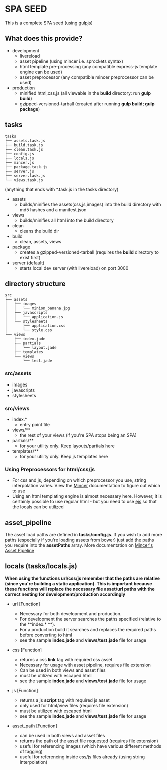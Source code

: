 # SPA SEED
This is a complete SPA seed (using gulpjs)

## What does this provide?
* development
  * livereload
  * asset pipeline (using mincer i.e. sprockets syntax)
  * html template pre-processing (any compatible express-js template engine can be used)
  * asset preprocessor (any compatible mincer preprocessor can be used)
* production
  * minified html,css,js (all viewable in the **build** directory: run **gulp build**)
  * gzipped-versioned-tarball (created after running **gulp build; gulp package**)

## tasks

```
tasks
├── assets.task.js
├── build.task.js
├── clean.task.js
├── config.js
├── locals.js
├── mincer.js
├── package.task.js
├── server.js
├── server.task.js
└── views.task.js
```

(anything that ends with \*.task.js in the tasks directory)
* assets
  * builds/minifies the assets(css,js,images) into the build directory with md5 hashes and a manifest.json
* views
  * builds/minifies all html into the build directory
* clean
  * cleans the build dir
* build
  * clean, assets, views
* package
  * creates a gzipped-versioned-tarball (requires the **build** directory to exist first)
* server (default)
  * starts local dev server (with livereload) on port 3000

## directory structure

```
src
├── assets
│   ├── images
│   │   └── minion_banana.jpg
│   ├── javascripts
│   │   └── application.js
│   └── stylesheets
│       ├── application.css
│       └── style.css
└── views
    ├── index.jade
    ├── partials
    │   └── layout.jade
    ├── templates
    └── views
        └── test.jade
```

### src/assets
* images
* javascripts
* stylesheets

### src/views
* index.\*
  * entry point file
* views/\*\*
  * the rest of your views (if you're SPA stops being an SPA)
* partials/\*\*
  * for your utility only. Keep layouts/partials here
* templates/\*\*
  * for your utility only. Keep js templates here

### Using Preprocessors for html/css/js
* For css and js, depending on which preprocessor you use, string interpolation varies. View the [Mincer](http://nodeca.github.com/mincer/) documentation to figure out which to use
* Using an html templating engine is almost necessary here. However, it is certainly possible to use regular html - but you need to use [ejs](https://github.com/tj/ejs) so that the locals can be utilized

## asset_pipeline
The asset load paths are defined in **tasks/config.js**. If you wish to add more paths (especially if you're loading assets from bower) just add the paths you require into the **assetPaths** array. More documentation on [Mincer's Asset Pipeline](http://nodeca.github.com/mincer/)

## locals (tasks/locals.js)
**When using the functions url/css/js remember that the paths are relative (since you're building a static application). This is important because these functions will replace the necessary file asset/url paths with the correct nesting for development/production accordingly**
* url [Function]
  * Necessary for both development and production.
  * For development the server searches the paths specified (relative to the **index.\* **).
  * For a production build it searches and replaces the required paths before converting to html
  * see the sample **index.jade** and **views/test.jade** file for usage
* css [Function]
  * returns a css **link** tag with required css asset
  * Necessary for usage with asset pipeline, requires file extension
  * Can be used in both views and asset files
  * must be utilized with escaped html
  * see the sample **index.jade** and **views/test.jade** file for usage

* js [Function]
  * returns a js **script** tag with required js asset
  * only used for html/view files (requires file extension)
  * must be utilized with escaped html
  * see the sample **index.jade** and **views/test.jade** file for usage

* asset_path [Function]
  * can be used in both views and asset files
  * returns the path of the asset file requested (requires file extension)
  * useful for referencing images (which have various different methods of tagging)
  * useful for referencing inside css/js files already (using string interpolation)
